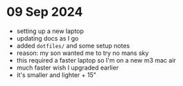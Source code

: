 # 09 Sep 2024

- setting up a new laptop
- updating docs as I go
- added `dotfiles/` and some setup notes
- reason: my son wanted me to try no mans sky 
- this required a faster laptop so I'm on a new m3 mac air
- much faster wish I upgraded earlier
- it's smaller and lighter + 15" 
